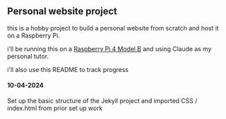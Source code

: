 ## Personal website project

this is a hobby project to build a personal website from scratch and host it on a Raspberry Pi. 

i'll be running this on a [Raspberry Pi 4 Model B](https://vilros.com/products/raspberry-pi-4-model-b-1?variant=40809478750302) and using Claude as my personal tutor. 

i'll also use this README to track progress

#### 10-04-2024

Set up the basic structure of the Jekyll project and imported CSS / index.html from prior set up work
